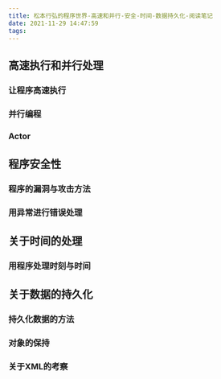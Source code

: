 ```yaml
---
title: 松本行弘的程序世界-高速和并行-安全-时间-数据持久化-阅读笔记
date: 2021-11-29 14:47:59
tags:
---
```

## 高速执行和并行处理
### 让程序高速执行
### 并行编程
### Actor


## 程序安全性
### 程序的漏洞与攻击方法
### 用异常进行错误处理


## 关于时间的处理
### 用程序处理时刻与时间

## 关于数据的持久化
### 持久化数据的方法
### 对象的保持
### 关于XML的考察

